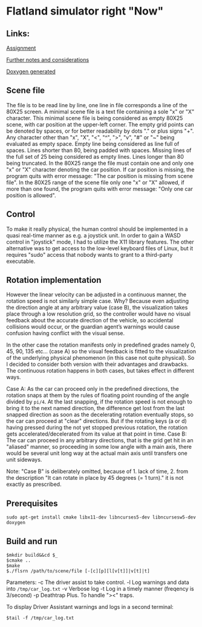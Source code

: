 ﻿# Flatland simulator right "Now" 
## Links: 
[ Assignment ](https://venyige.github.io/Flatland-simulator-right-Now/assignment.html) 

[ Further notes and considerations ](https://venyige.github.io/Flatland-simulator-right-Now/misc/notes.pdf) 

[ Doxygen generated ](https://venyige.github.io/Flatland-simulator-right-Now/html/index.html) 
## Scene file
The file is to be read line by line, one line in file corresponds a line of the 80X25 screen. 
A minimal scene file is a text file containing a sole "x" or "X" character. This minimal scene file is being considered as empty 80X25 scene, with car position at the upper-left corner. 
The empty grid points can be denoted by spaces, or for better readability by dots "." or plus signs "+". 
Any character other than "x", "X", "<", "^", ">",  "v",  "#" or "~" being evaluated as empty space. 
Empty line being considered as line full of spaces. Lines shorter than 80, being padded with spaces. Missing lines of the full set of 25 being considered as empty lines. 
Lines longer than 80 being truncated. 
In the 80X25 range the file must contain one and only one "x" or "X" character denoting the car position. 
If car position is missing, the program quits with error message: "The car position is missing from scene file". 
In the 80X25 range of the scene file only one "x" or "X" allowed, if more than one found, the program quits with error message: "Only one car position is allowed". 
## Control
To make it really physical, the human control should be implemented in a quasi real-time manner as e.g. a joystick unit. In order to gain a WASD control in "joystick" mode, I had to utilize the X11 library features. The other alternative was to get access to the low-level keyboard files of Linux, but it requires "sudo" access that nobody wants to grant to a third-party executable. 
 
## Rotation implementation
However the linear velocity can be adjusted in a continuous manner, the rotation speed is not similarly simple case. Why? Because even adjusting the direction angle at any arbitrary value (case B), the visualization takes place through a low resolution grid, so the controller would have no visual feedback about the accurate direction of the vehicle, so accidental collisions would occur, or the guardian agent’s warnings would cause confusion having conflict with the visual sense.
 
In the other case the rotation manifests only in predefined grades namely 0, 45, 90, 135 etc… (case A) so the visual feedback is fitted to the visualization of the underlying physical phenomenon (in this case not quite physical).
So I decided to consider both version with their advantages and drawbacks.
The continuous rotation happens in both cases, but takes effect in different ways.
 
Case A: As the car can proceed only in the predefined directions, the rotation snaps at them by the rules of floating point rounding of the angle divided by ```pi/4```. At the last snapping, if the rotation speed is not enough to bring it to the next named direction, the difference get lost from the last snapped direction as soon as the decelerating rotation eventually stops, so the car can proceed at "clear" directions. But if the rotating keys (a or d) having pressed during the not yet stopped previous rotation, the rotation gets accelerated/decelerated from its value at that point in time. 
Case B: The car can proceed in any arbitrary directions, that is the grid get hit in an "aliased" manner, so proceeding in some low angle with a main axis, there would be several unit long way at the actual main axis until transfers one unit sideways. 
 
Note: "Case B" is deliberately omitted, because of 1. lack of time, 2. from the description "It can rotate in place by 45 degrees (= 1 turn)." it is not exactly as prescribed. 

## Prerequisites

```sudo apt-get install cmake libx11-dev libncurses5-dev libncursesw5-dev doxygen``` 

## Build and run 
 
```$mkdir build&&cd $_``` \
```$cmake ..``` \
```$make``` \
```$./flsrn /path/to/scene/file [-[c][p][l[v[t]]|v[t]|t]``` 

Parameters: 
-c The driver assist to take control. 
-l Log warnings and data into ```/tmp/car_log.txt``` 
-v Verbose log 
-t Log in a timely manner (freqency is 3/second) 
-p Deathtrap Plus. To handle "><" traps.  
 
To display Driver Assistant warnings and logs in a second terminal: 
 

```$tail -f /tmp/car_log.txt``` 


